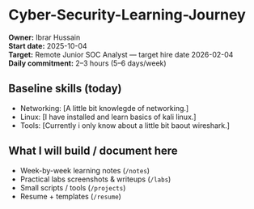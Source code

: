 # Cyber-Security-Learning-Journey
**Owner:** Ibrar Hussain  
**Start date:** 2025-10-04  
**Target:** Remote Junior SOC Analyst — target hire date 2026-02-04  
**Daily commitment:** 2–3 hours (5–6 days/week)

## Baseline skills (today)
- Networking: [A little bit knowlegde of networking.]
- Linux: [I have installed and learn basics of kali linux.]
- Tools: [Currently i only know about a little bit baout wireshark.]

## What I will build / document here
- Week-by-week learning notes (`/notes`)
- Practical labs screenshots & writeups (`/labs`)
- Small scripts / tools (`/projects`)
- Resume + templates (`/resume`)

